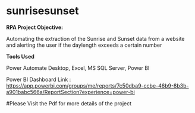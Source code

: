 # sunrisesunset
**RPA Project Objective:**

Automating the extraction of the Sunrise and Sunset data from a website and alerting the user if the daylength exceeds a certain number

**Tools Used**

Power Automate Desktop, Excel, MS SQL Server, Power BI


Power BI Dashboard Link : https://app.powerbi.com/groups/me/reports/7c50dba9-ccbe-46b9-8b3b-a901babc566a/ReportSection?experience=power-bi

#Please Visit the Pdf for more details of the project
